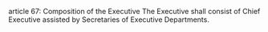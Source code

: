 article 67: Composition of the Executive
The Executive shall consist of Chief Executive assisted by Secretaries of Executive Departments.
<ul>
</ul>